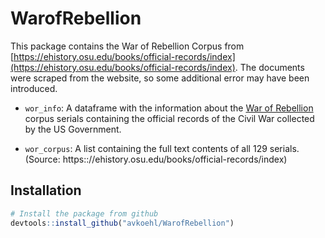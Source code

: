# WarofRebellion

This package contains the War of Rebellion Corpus from [https://ehistory.osu.edu/books/official-records/index](https://ehistory.osu.edu/books/official-records/index). The documents were scraped from the website, so some additional error may have been introduced.

* `wor_info`: A dataframe with the information about the [War of Rebellion](https://ehistory.osu.edu/books/official-records) corpus serials containing the official records of the Civil War collected by the US Government.

* `wor_corpus`: A list containing the full text contents of all 129 serials.
(Source: https:://ehistory.osu.edu/books/official-records/index)

## Installation

```R
# Install the package from github
devtools::install_github("avkoehl/WarofRebellion")
```
